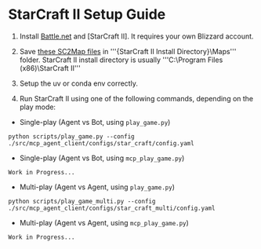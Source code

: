 # StarCraft II Setup Guide

1. Install [Battle.net](https://download.battle.net/ko-kr?product=bnetdesk) and [StarCraft II]. It requires your own Blizzard account.

2. Save [these SC2Map files](https://github.com/histmeisah/Large-Language-Models-play-StarCraftII/tree/main/Maps) in '''{StarCraft II Install Directory}\Maps''' folder. StarCraft II install directory is usually '''C:\Program Files (x86)\StarCraft II'''

3. Setup the uv or conda env correctly.

4. Run StarCraft II using one of the following commands, depending on the play mode:
- Single-play (Agent vs Bot, using ```play_game.py```)

```
python scripts/play_game.py --config ./src/mcp_agent_client/configs/star_craft/config.yaml
```
- Single-play (Agent vs Bot, using ```mcp_play_game.py```)

```
Work in Progress...
```
- Multi-play (Agent vs Agent, using ```play_game.py```)

```
python scripts/play_game_multi.py --config ./src/mcp_agent_client/configs/star_craft_multi/config.yaml
```
- Multi-play (Agent vs Agent, using ```mcp_play_game.py```)

```
Work in Progress...
```